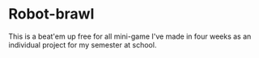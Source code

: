 # Robot-brawl
This is a beat'em up free for all mini-game I've made in four weeks as an individual project for my semester at school.
